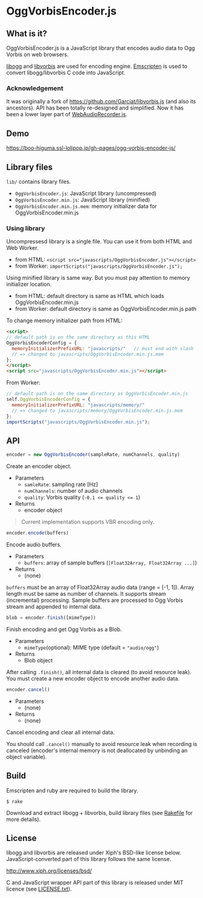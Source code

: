 # OggVorbisEncoder.js

## What is it?

OggVorbisEncoder.js is a JavaScript library that encodes audio data to Ogg Vorbis on web browsers.

[libogg](https://xiph.org/ogg/) and [libvorbis](https://xiph.org/vorbis/) are used for encoding engine. [Emscripten](http://emscripten.org) is used to convert libogg/libvorbis C code into JavaScript.

### Acknowledgement

It was originally a fork of <https://github.com/Garciat/libvorbis.js> (and also its ancestors). API has been totally re-designed and simplified. Now it has been a lower layer part of [WebAudioRecorder.js](https://github.com/higuma/web-audio-recorder-js).

## Demo

<https://boo-higuma.ssl-lolipop.jp/gh-pages/ogg-vorbis-encoder-js/>

## Library files

`lib/` contains library files.

* `OggVorbisEncoder.js`: JavaScript library (uncompressed)
* `OggVorbisEncoder.min.js`: JavaScript library (minified)
* `OggVorbisEncoder.min.js.mem`: memory initializer data for OggVorbisEncoder.min.js

### Using library

Uncompressesd library is a single file. You can use it from both HTML and Web Worker.

* from HTML: `<script src="javascripts/OggVorbisEncoder.js"></script>`
* from Worker: `importScripts("javascripts/OggVorbisEncoder.js");`

Using minified library is same way. But you must pay attention to memory initializer location.

* from HTML: default directory is same as HTML which loads OggVorbisEncoder.min.js
* from Worker: default directory is same as OggVorbisEncoder.min.js path

To change memory initializer path from HTML:

``` html
<script>
// default path is on the same directory as this HTML
OggVorbisEncoderConfig = {
  memoryInitializerPrefixURL: "javascripts/"   // must end with slash
  // => changed to javascripts/OggVorbisEncoder.min.js.mem
};
</script>
<script src="javascripts/OggVorbisEncoder.min.js"></script>
```

From Worker:

``` javascript
// default path is on the same directory as OggVorbisEncoder.min.js
self.OggVorbisEncoderConfig = {
  memoryInitializerPrefixURL: "javascripts/memory/"
  // => changed to javascripts/memory/OggVorbisEncoder.min.js.mem
};
importScripts("javascripts/OggVorbisEncoder.min.js");
```

## API

``` javascript
encoder = new OggVorbisEncoder(sampleRate, numChannels, quality)
```

Create an encoder object.

* Parameters
    * `samleRate`: sampling rate [Hz]
    * `numChannels`: number of audio channels
    * `quality`: Vorbis quality (`-0.1 <= quality <= 1`)
* Returns
    * encoder object

> Current implementation supports VBR encoding only.

``` javascript
encoder.encode(buffers)
```

Encode audio buffers.

* Parameters
    * `buffers`: array of sample buffers (`[Float32Array, Float32Array ...]`)
* Returns
    * (none)

`buffers` must be an array of Float32Array audio data (range = [-1, 1]). Array length must be same as number of channels. It supports stream (incremental) processing. Sample buffers are processed to Ogg Vorbis stream and appended to internal data.

``` javascript
blob = encoder.finish([mimeType])
```

Finish encoding and get Ogg Vorbis as a Blob.

* Parameters
    * `mimeType`(optional): MIME type (default = `"audio/ogg"`)
* Returns
    * Blob object

After calling `.finish()`, all internal data is cleared (to avoid resource leak). You must create a new encoder object to encode another audio data.

``` javascript
encoder.cancel()
```

* Parameters
    * (none)
* Returns
    * (none)

Cancel encoding and clear all internal data.

You should call `.cancel()` manually to avoid resource leak when recording is canceled (encoder's internal memory is not deallocated by unbinding an object variable).

## Build

Emscripten and ruby are required to build the library.

```
$ rake
```

Download and extract libogg + libvorbis, build library files (see [Rakefile](Rakefile) for more details).

## License

libogg and libvorbis are released under Xiph's BSD-like license below. JavaScript-converted part of this library follows the same license.

<http://www.xiph.org/licenses/bsd/>

C and JavaScript wrapper API part of this library is released under MIT licence (see [LICENSE.txt](LICENSE.txt)).
